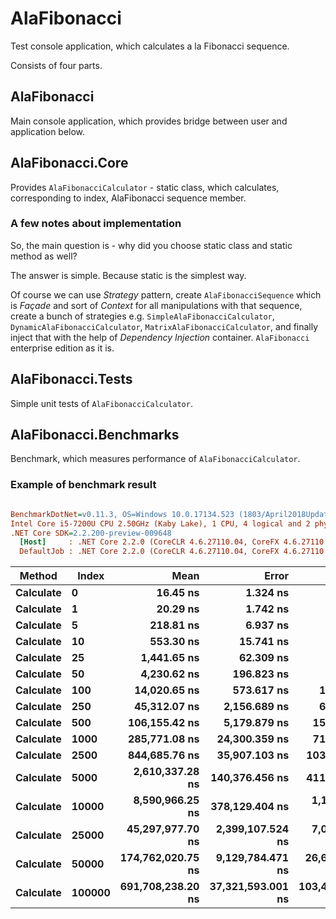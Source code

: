# AlaFibonacci
Test console application, which calculates a la Fibonacci sequence.

Consists of four parts.

## AlaFibonacci
Main console application, which provides bridge between user and application below.
## AlaFibonacci.Core
Provides `AlaFibonacciCalculator` - static class, which calculates, corresponding to index, AlaFibonacci sequence member.
### A few notes about implementation
So, the main question is - why did you choose static class and static method as well?

The answer is simple. Because static is the simplest way.

Of course we can use _Strategy_ pattern, create `AlaFibonacciSequence` which is _Façade_ and sort of _Context_ for all manipulations with that sequence, create a bunch of strategies e.g. `SimpleAlaFibonacciCalculator`, `DynamicAlaFibonacciCalculator`, `MatrixAlaFibonacciCalculator`, and finally inject that with the help of _Dependency Injection_ container. `AlaFibonacci` enterprise edition as it is.
## AlaFibonacci.Tests
Simple unit tests of `AlaFibonacciCalculator`.
## AlaFibonacci.Benchmarks
Benchmark, which measures performance of `AlaFibonacciCalculator`.
### Example of benchmark result
``` ini

BenchmarkDotNet=v0.11.3, OS=Windows 10.0.17134.523 (1803/April2018Update/Redstone4)
Intel Core i5-7200U CPU 2.50GHz (Kaby Lake), 1 CPU, 4 logical and 2 physical cores
.NET Core SDK=2.2.200-preview-009648
  [Host]     : .NET Core 2.2.0 (CoreCLR 4.6.27110.04, CoreFX 4.6.27110.04), 64bit RyuJIT
  DefaultJob : .NET Core 2.2.0 (CoreCLR 4.6.27110.04, CoreFX 4.6.27110.04), 64bit RyuJIT


```
|    Method |  Index |              Mean |             Error |             StdDev |            Median |
|---------- |------- |------------------:|------------------:|-------------------:|------------------:|
| **Calculate** |      **0** |          **16.45 ns** |          **1.324 ns** |           **3.904 ns** |          **15.72 ns** |
| **Calculate** |      **1** |          **20.29 ns** |          **1.742 ns** |           **5.136 ns** |          **19.26 ns** |
| **Calculate** |      **5** |         **218.81 ns** |          **6.937 ns** |          **20.453 ns** |         **221.45 ns** |
| **Calculate** |     **10** |         **553.30 ns** |         **15.741 ns** |          **46.413 ns** |         **567.05 ns** |
| **Calculate** |     **25** |       **1,441.65 ns** |         **62.309 ns** |         **183.721 ns** |       **1,415.30 ns** |
| **Calculate** |     **50** |       **4,230.62 ns** |        **196.823 ns** |         **548.663 ns** |       **4,144.93 ns** |
| **Calculate** |    **100** |      **14,020.65 ns** |        **573.617 ns** |       **1,691.323 ns** |      **14,388.42 ns** |
| **Calculate** |    **250** |      **45,312.07 ns** |      **2,156.689 ns** |       **6,291.162 ns** |      **45,845.47 ns** |
| **Calculate** |    **500** |     **106,155.42 ns** |      **5,179.879 ns** |      **15,272.990 ns** |     **107,881.78 ns** |
| **Calculate** |   **1000** |     **285,771.08 ns** |     **24,300.359 ns** |      **71,650.157 ns** |     **273,259.23 ns** |
| **Calculate** |   **2500** |     **844,685.76 ns** |     **35,907.103 ns** |     **103,024.208 ns** |     **851,902.04 ns** |
| **Calculate** |   **5000** |   **2,610,337.28 ns** |    **140,376.456 ns** |     **411,699.845 ns** |   **2,620,543.63 ns** |
| **Calculate** |  **10000** |   **8,590,966.25 ns** |    **378,129.404 ns** |   **1,114,923.079 ns** |   **8,653,526.80 ns** |
| **Calculate** |  **25000** |  **45,297,977.70 ns** |  **2,399,107.524 ns** |   **7,036,167.067 ns** |  **45,661,123.08 ns** |
| **Calculate** |  **50000** | **174,762,020.75 ns** |  **9,129,784.471 ns** |  **26,632,009.832 ns** | **174,858,333.33 ns** |
| **Calculate** | **100000** | **691,708,238.20 ns** | **37,321,593.001 ns** | **103,417,958.413 ns** | **685,595,900.00 ns** |
